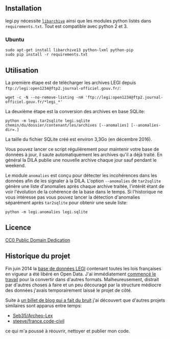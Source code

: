## Installation

legi.py nécessite [`libarchive`][libarchive] ainsi que les modules python listés
dans `requirements.txt`. Tout est compatible avec python 2 et 3.

### Ubuntu

    sudo apt-get install libarchive13 python-lxml python-pip
    sudo pip install -r requirements.txt

## Utilisation

La première étape est de télécharger les archives LEGI depuis
`ftp://legi:open1234@ftp2.journal-officiel.gouv.fr/`:

    wget -c -N --no-remove-listing -nH 'ftp://legi:open1234@ftp2.journal-officiel.gouv.fr/*legi_*'

La deuxième étape est la conversion des archives en base SQLite:

    python -m legi.tar2sqlite legi.sqlite chemin/du/dossier/contenant/les/archives [--anomalies] [--anomalies-dir=.]

La taille du fichier SQLite créé est environ 3,3Go (en décembre 2016).

Vous pouvez lancer ce script régulièrement pour maintenir votre base de données
à jour, il saute automatiquement les archives qu'il a déjà traité. En général la
DILA publie une nouvelle archive chaque jour sauf pendant le weekend.

Le module `anomalies` est conçu pour détecter les incohérences dans les données
afin de les signaler à la DILA. L'option `--anomalies` de `tar2sqlite` génère
une liste d'anomalies après chaque archive traitée, l'intérêt étant de voir
l'évolution de la cohérence de la base dans le temps. Si l'historique ne vous
intéresse pas vous pouvez lancer la détection d'anomalies séparément après
`tar2sqlite` pour obtenir une seule liste:

    python -m legi.anomalies legi.sqlite

## Licence

[CC0 Public Domain Dedication](http://creativecommons.org/publicdomain/zero/1.0/)

## Historique du projet

Fin juin 2014 la [base de données LEGI][legi] contenant toutes les lois
françaises en vigueur a été libéré en Open Data. J'ai immédiatement [commencé le
travail][tweet] pour la convertir dans d'autres formats. Malheureusement,
distrait par d'autres choses à faire et un peu découragé par la structure
médiocre des données j'avais temporairement laissé le projet de côté.

Suite à [un billet de blog qui a fait du bruit][korben] j'ai découvert que
d'autres projets similaires sont apparus entre temps:

- [Seb35/Archeo-Lex](https://github.com/Seb35/Archeo-Lex/)
- [steeve/france.code-civil](https://github.com/steeve/france.code-civil)

ce qui m'a poussé à réouvrir, nettoyer et publier mon code.


[libarchive]: http://libarchive.org/
[legi]: https://www.data.gouv.fr/fr/datasets/legi-codes-lois-et-reglements-consolides/
[tweet]: https://twitter.com/Changaco/statuses/484674913954172929
[korben]: http://korben.info/10-etapes-pour-pirater-la-france.html
